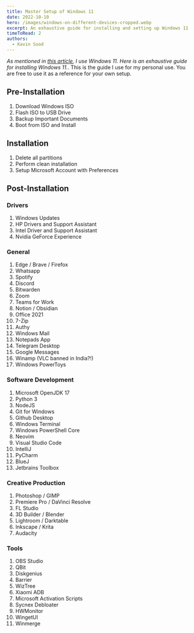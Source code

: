 ```yaml
---
title: Master Setup of Windows 11 
date: 2022-10-10
hero: /images/windows-on-different-devices-cropped.webp
excerpt: An exhaustive guide for installing and setting up Windows 11
timeToRead: 2
authors:
  - Kavin Sood
---
```


_As mentioned in [this article](https://www.kavinsood.com/post/2022-07-13-my-setup/), I use Windows 11. Here is an exhaustive guide for installing Windows 11._. This is the guide I use for my personal use. You are free to use it as a reference for your own setup.

## Pre-Installation

1. Download Windows ISO
2. Flash ISO to USB Drive
3. Backup Important Documents
4. Boot from ISO and Install

## Installation

1. Delete all partitions
2. Perform clean installation
3. Setup Microsoft Account with Preferences

## Post-Installation

### Drivers

1. Windows Updates
2. HP Drivers and Support Assistant
3. Intel Driver and Support Assistant
4. Nvidia GeForce Experience

### General

1. Edge / Brave / Firefox
2. Whatsapp
3. Spotify
4. Discord
5. Bitwarden
6. Zoom
7. Teams for Work
8. Notion / Obsidian
9. Office 2021
10. 7-Zip
11. Authy
12. Windows Mail
13. Notepads App
14. Telegram Desktop
15. Google Messages
16. Winamp (VLC banned in India?!)
17. Windows PowerToys

### Software Development

1. Microsoft OpenJDK 17
2. Python 3
3. NodeJS
4. Git for Windows
5. Github Desktop
6. Windows Terminal
7. Windows PowerShell Core
8. Neovim
9. Visual Studio Code
10. IntelliJ
11. PyCharm
12. BlueJ
13. Jetbrains Toolbox

### Creative Production

1. Photoshop / GIMP
2. Premiere Pro / DaVinci Resolve
3. FL Studio
4. 3D Builder / Blender
5. Lightroom / Darktable
6. Inkscape / Krita
7. Audacity

### Tools

1. OBS Studio
2. QBit
3. Diskgenius
4. Barrier
5. WizTree
6. Xiaomi ADB
7. Microsoft Activation Scripts
8. Sycnex Debloater
9. HWMonitor
10. WingetUI
11. Winmerge
